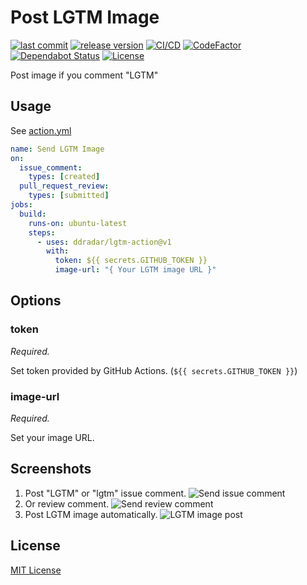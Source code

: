 # Post LGTM Image

[![last commit](https://img.shields.io/github/last-commit/ddradar/lgtm-action "last commit")](https://github.com/ddradar/lgtm-action/commits/master)
[![release version](https://img.shields.io/github/v/release/ddradar/lgtm-action "release version")](https://github.com/ddradar/lgtm-action/releases)
[![CI/CD](https://github.com/ddradar/lgtm-action/workflows/CI/CD/badge.svg)](https://github.com/ddradar/lgtm-action/actions?query=workflow%3ACI%2FCD)
[![CodeFactor](https://www.codefactor.io/repository/github/ddradar/lgtm-action/badge)](https://www.codefactor.io/repository/github/ddradar/lgtm-action)
[![Dependabot Status](https://api.dependabot.com/badges/status?host=github&repo=ddradar/lgtm-action)](https://dependabot.com)
[![License](https://img.shields.io/github/license/ddradar/lgtm-action)](LICENSE)

Post image if you comment "LGTM"

## Usage

See [action.yml](./action.yml)

```yaml
name: Send LGTM Image
on:
  issue_comment:
    types: [created]
  pull_request_review:
    types: [submitted]
jobs:
  build:
    runs-on: ubuntu-latest
    steps:
      - uses: ddradar/lgtm-action@v1
        with:
          token: ${{ secrets.GITHUB_TOKEN }}
          image-url: "{ Your LGTM image URL }"
```

## Options

### token

*Required.*

Set token provided by GitHub Actions. (`${{ secrets.GITHUB_TOKEN }}`)

### image-url

*Required.*

Set your image URL.

## Screenshots

1. Post "LGTM" or "lgtm" issue comment.
  ![Send issue comment](https://raw.githubusercontent.com/ddradar/lgtm-action/images/screenshot_comment.png)
1. Or review comment.
  ![Send review comment](https://raw.githubusercontent.com/ddradar/lgtm-action/images/screenshot_pull_request_review.png)
1. Post LGTM image automatically.
  ![LGTM image post](https://raw.githubusercontent.com/ddradar/lgtm-action/images/screenshot_action_works.png)

## License

[MIT License](./LICENSE)
